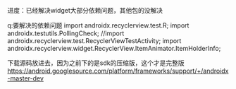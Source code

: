 进度：已经解决widget大部分依赖问题，其他包的没解决

q:要解决的依赖问题
import androidx.recyclerview.test.R;
import androidx.testutils.PollingCheck;
//import androidx.recyclerview.test.RecyclerViewTestActivity;
import androidx.recyclerview.widget.RecyclerView.ItemAnimator.ItemHolderInfo;

下载源码放进去，因为之前下的是sdk的压缩版，这个才是完整版
https://android.googlesource.com/platform/frameworks/support/+/androidx-master-dev
